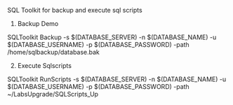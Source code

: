 SQL Toolkit for backup and execute sql scripts

1. Backup Demo

SQLToolkit Backup -s $(DATABASE_SERVER) -n $(DATABASE_NAME) -u $(DATABASE_USERNAME) -p $(DATABASE_PASSWORD) -path /home/sqlbackup/database.bak

2. Execute Sqlscripts

SQLToolkit RunScripts -s $(DATABASE_SERVER) -n $(DATABASE_NAME) -u $(DATABASE_USERNAME) -p $(DATABASE_PASSWORD) -path ~/LabsUpgrade/SQLScripts_Up
